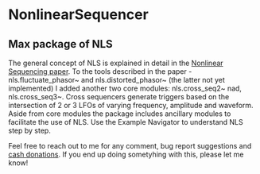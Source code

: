 # NonlinearSequencer
## Max package of NLS
The general concept of NLS is explained in detail in the [Nonlinear Sequencing paper](https://github.com/michelezaccagnini/NonlinearSequencer/blob/main/Nonlinear_SequencingAM20.pdf). To the tools described in the paper -nls.fluctuate_phasor~ and nls.distorted_phasor~ (the latter not yet implemented) I added another two core modules: nls.cross_seq2~ nad, nls.cross_seq3~. Cross sequencers generate triggers based on the intersection of 2 or 3 LFOs of varying frequency, amplitude and waveform. Aside from core modules the package includes ancillary modules to facilitate the use of NLS. 
Use the Example Navigator to understand NLS step by step. 
 
Feel free to reach out to me for any comment, bug report suggestions and [cash donations](https://www.patreon.com/user?u=6022250&fan_landing=true).
If you end up doing sometyhing with this, please let me know!
